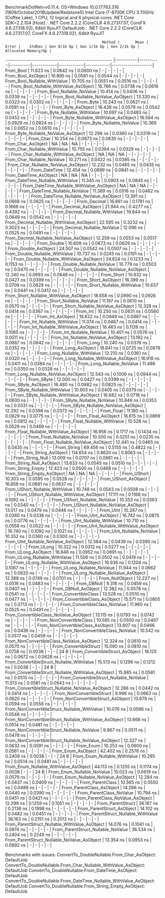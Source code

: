 
BenchmarkDotNet=v0.11.4, OS=Windows 10.0.17763.316 (1809/October2018Update/Redstone5)
Intel Core i7-8700K CPU 3.70GHz (Coffee Lake), 1 CPU, 12 logical and 6 physical cores
.NET Core SDK=2.2.104
  [Host]     : .NET Core 2.2.2 (CoreCLR 4.6.27317.07, CoreFX 4.6.27318.02), 64bit RyuJIT
  DefaultJob : .NET Core 2.2.2 (CoreCLR 4.6.27317.07, CoreFX 4.6.27318.02), 64bit RyuJIT


                                                Method |       Mean |     Error |    StdDev | Gen 0/1k Op | Gen 1/1k Op | Gen 2/1k Op | Allocated Memory/Op |
------------------------------------------------------ |-----------:|----------:|----------:|------------:|------------:|------------:|--------------------:|
                                             From_Bool |  11.623 ns | 0.0642 ns | 0.0600 ns |           - |           - |           - |                   - |
                                    From_Bool_AsObject |  16.895 ns | 0.0581 ns | 0.0544 ns |           - |           - |           - |                   - |
                          From_Bool_Nullable_WithValue |  10.705 ns | 0.0551 ns | 0.0516 ns |           - |           - |           - |                   - |
                 From_Bool_Nullable_WithValue_AsObject |  16.786 ns | 0.0738 ns | 0.0616 ns |           - |           - |           - |                   - |
                            From_Bool_Nullable_NoValue |  10.414 ns | 0.0406 ns | 0.0339 ns |           - |           - |           - |                   - |
                   From_Bool_Nullable_NoValue_AsObject |  13.330 ns | 0.0323 ns | 0.0302 ns |           - |           - |           - |                   - |
                                             From_Byte |  10.243 ns | 0.0621 ns | 0.0581 ns |           - |           - |           - |                   - |
                                    From_Byte_AsObject |  16.438 ns | 0.0579 ns | 0.0542 ns |           - |           - |           - |                   - |
                          From_Byte_Nullable_WithValue |  10.697 ns | 0.0483 ns | 0.0452 ns |           - |           - |           - |                   - |
                 From_Byte_Nullable_WithValue_AsObject |  16.594 ns | 0.0929 ns | 0.0824 ns |           - |           - |           - |                   - |
                            From_Byte_Nullable_NoValue |  10.369 ns | 0.0652 ns | 0.0610 ns |           - |           - |           - |                   - |
                   From_Byte_Nullable_NoValue_AsObject |  12.298 ns | 0.0360 ns | 0.0319 ns |           - |           - |           - |                   - |
                                             From_Char |  10.254 ns | 0.0673 ns | 0.0630 ns |           - |           - |           - |                   - |
                                    From_Char_AsObject |         NA |        NA |        NA |           - |           - |           - |                   - |
                          From_Char_Nullable_WithValue |  10.755 ns | 0.0394 ns | 0.0329 ns |           - |           - |           - |                   - |
                 From_Char_Nullable_WithValue_AsObject |         NA |        NA |        NA |           - |           - |           - |                   - |
                            From_Char_Nullable_NoValue |  10.271 ns | 0.0422 ns | 0.0395 ns |           - |           - |           - |                   - |
                   From_Char_Nullable_NoValue_AsObject |  12.232 ns | 0.0465 ns | 0.0435 ns |           - |           - |           - |                   - |
                                         From_DateTime |  12.454 ns | 0.0899 ns | 0.0841 ns |           - |           - |           - |                   - |
                                From_DateTime_AsObject |         NA |        NA |        NA |           - |           - |           - |                   - |
                      From_DateTime_Nullable_WithValue |  11.345 ns | 0.0903 ns | 0.0845 ns |           - |           - |           - |                   - |
             From_DateTime_Nullable_WithValue_AsObject |         NA |        NA |        NA |           - |           - |           - |                   - |
                        From_DateTime_Nullable_NoValue |  11.369 ns | 0.0516 ns | 0.0482 ns |           - |           - |           - |                   - |
               From_DateTime_Nullable_NoValue_AsObject |  13.391 ns | 0.0668 ns | 0.0625 ns |           - |           - |           - |                   - |
                                          From_Decimal |  16.661 ns | 0.1781 ns | 0.1666 ns |           - |           - |           - |                   - |
                                 From_Decimal_AsObject |  21.944 ns | 0.4277 ns | 0.4392 ns |           - |           - |           - |                   - |
                       From_Decimal_Nullable_WithValue |  19.844 ns | 0.0649 ns | 0.0542 ns |           - |           - |           - |                   - |
              From_Decimal_Nullable_WithValue_AsObject |  22.595 ns | 0.3232 ns | 0.3023 ns |           - |           - |           - |                   - |
                         From_Decimal_Nullable_NoValue |  12.096 ns | 0.0525 ns | 0.0491 ns |           - |           - |           - |                   - |
                From_Decimal_Nullable_NoValue_AsObject |  12.259 ns | 0.0553 ns | 0.0517 ns |           - |           - |           - |                   - |
                                           From_Double |  10.609 ns | 0.0673 ns | 0.0629 ns |           - |           - |           - |                   - |
                                  From_Double_AsObject |  24.507 ns | 0.0542 ns | 0.0507 ns |           - |           - |           - |                   - |
                        From_Double_Nullable_WithValue |  10.737 ns | 0.0245 ns | 0.0191 ns |           - |           - |           - |                   - |
               From_Double_Nullable_WithValue_AsObject |  24.624 ns | 0.1233 ns | 0.1153 ns |           - |           - |           - |                   - |
                          From_Double_Nullable_NoValue |  10.779 ns | 0.0503 ns | 0.0470 ns |           - |           - |           - |                   - |
                 From_Double_Nullable_NoValue_AsObject |  12.240 ns | 0.0693 ns | 0.0648 ns |           - |           - |           - |                   - |
                                            From_Short |  10.832 ns | 0.0427 ns | 0.0399 ns |           - |           - |           - |                   - |
                                   From_Short_AsObject |  16.399 ns | 0.0709 ns | 0.0629 ns |           - |           - |           - |                   - |
                         From_Short_Nullable_WithValue |  10.637 ns | 0.0441 ns | 0.0412 ns |           - |           - |           - |                   - |
                From_Short_Nullable_WithValue_AsObject |  18.658 ns | 0.0990 ns | 0.0926 ns |           - |           - |           - |                   - |
                           From_Short_Nullable_NoValue |  11.197 ns | 0.0610 ns | 0.0570 ns |           - |           - |           - |                   - |
                  From_Short_Nullable_NoValue_AsObject |  12.328 ns | 0.0414 ns | 0.0367 ns |           - |           - |           - |                   - |
                                              From_Int |  10.250 ns | 0.0631 ns | 0.0560 ns |           - |           - |           - |                   - |
                                     From_Int_AsObject |  16.622 ns | 0.0949 ns | 0.0887 ns |           - |           - |           - |                   - |
                           From_Int_Nullable_WithValue |  11.074 ns | 0.0467 ns | 0.0414 ns |           - |           - |           - |                   - |
                  From_Int_Nullable_WithValue_AsObject |  16.463 ns | 0.1139 ns | 0.1065 ns |           - |           - |           - |                   - |
                             From_Int_Nullable_NoValue |  10.401 ns | 0.0576 ns | 0.0511 ns |           - |           - |           - |                   - |
                    From_Int_Nullable_NoValue_AsObject |  13.192 ns | 0.0687 ns | 0.0642 ns |           - |           - |           - |                   - |
                                             From_Long |  10.240 ns | 0.0376 ns | 0.0352 ns |           - |           - |           - |                   - |
                                    From_Long_AsObject |  16.841 ns | 0.0725 ns | 0.0678 ns |           - |           - |           - |                   - |
                          From_Long_Nullable_WithValue |  12.210 ns | 0.0361 ns | 0.0320 ns |           - |           - |           - |                   - |
                 From_Long_Nullable_WithValue_AsObject |  16.918 ns | 0.0411 ns | 0.0384 ns |           - |           - |           - |                   - |
                            From_Long_Nullable_NoValue |  11.486 ns | 0.0350 ns | 0.0328 ns |           - |           - |           - |                   - |
                   From_Long_Nullable_NoValue_AsObject |  12.543 ns | 0.1009 ns | 0.0944 ns |           - |           - |           - |                   - |
                                            From_SByte |  12.000 ns | 0.0427 ns | 0.0399 ns |           - |           - |           - |                   - |
                                   From_SByte_AsObject |  16.480 ns | 0.0882 ns | 0.0825 ns |           - |           - |           - |                   - |
                         From_SByte_Nullable_WithValue |  10.903 ns | 0.0405 ns | 0.0379 ns |           - |           - |           - |                   - |
                From_SByte_Nullable_WithValue_AsObject |  16.682 ns | 0.0718 ns | 0.0600 ns |           - |           - |           - |                   - |
                           From_SByte_Nullable_NoValue |  10.846 ns | 0.0353 ns | 0.0331 ns |           - |           - |           - |                   - |
                  From_SByte_Nullable_NoValue_AsObject |  12.292 ns | 0.0398 ns | 0.0372 ns |           - |           - |           - |                   - |
                                            From_Float |  11.180 ns | 0.0829 ns | 0.0775 ns |           - |           - |           - |                   - |
                                   From_Float_AsObject |  16.615 ns | 0.0869 ns | 0.0812 ns |           - |           - |           - |                   - |
                         From_Float_Nullable_WithValue |  10.528 ns | 0.0529 ns | 0.0469 ns |           - |           - |           - |                   - |
                From_Float_Nullable_WithValue_AsObject |  16.956 ns | 0.1717 ns | 0.1434 ns |           - |           - |           - |                   - |
                           From_Float_Nullable_NoValue |  10.500 ns | 0.0251 ns | 0.0235 ns |           - |           - |           - |                   - |
                  From_Float_Nullable_NoValue_AsObject |  12.441 ns | 0.0465 ns | 0.0435 ns |           - |           - |           - |                   - |
                                           From_String |  69.456 ns | 0.5155 ns | 0.4822 ns |           - |           - |           - |                   - |
                                  From_String_AsObject | 114.654 ns | 0.8620 ns | 0.8063 ns |           - |           - |           - |                   - |
                                      From_String_Null |  13.009 ns | 0.0707 ns | 0.0661 ns |           - |           - |           - |                   - |
                             From_String_Null_AsObject |  13.633 ns | 0.0545 ns | 0.0510 ns |           - |           - |           - |                   - |
                                     From_String_Empty |  12.423 ns | 0.0500 ns | 0.0468 ns |           - |           - |           - |                   - |
                            From_String_Empty_AsObject |         NA |        NA |        NA |           - |           - |           - |                   - |
                                           From_UShort |  10.303 ns | 0.0595 ns | 0.0528 ns |           - |           - |           - |                   - |
                                  From_UShort_AsObject |  16.858 ns | 0.0681 ns | 0.0637 ns |           - |           - |           - |                   - |
                        From_UShort_Nullable_WithValue |  10.748 ns | 0.0543 ns | 0.0508 ns |           - |           - |           - |                   - |
               From_UShort_Nullable_WithValue_AsObject |  17.111 ns | 0.1168 ns | 0.1092 ns |           - |           - |           - |                   - |
                          From_UShort_Nullable_NoValue |  10.353 ns | 0.0363 ns | 0.0340 ns |           - |           - |           - |                   - |
                 From_UShort_Nullable_NoValue_AsObject |  13.017 ns | 0.0479 ns | 0.0448 ns |           - |           - |           - |                   - |
                                             From_UInt |  10.287 ns | 0.0360 ns | 0.0336 ns |           - |           - |           - |                   - |
                                    From_UInt_AsObject |  16.742 ns | 0.0875 ns | 0.0776 ns |           - |           - |           - |                   - |
                          From_UInt_Nullable_WithValue |  10.710 ns | 0.0558 ns | 0.0522 ns |           - |           - |           - |                   - |
                 From_UInt_Nullable_WithValue_AsObject |  16.740 ns | 0.1092 ns | 0.1021 ns |           - |           - |           - |                   - |
                            From_UInt_Nullable_NoValue |  10.352 ns | 0.0360 ns | 0.0300 ns |           - |           - |           - |                   - |
                   From_UInt_Nullable_NoValue_AsObject |  12.364 ns | 0.0439 ns | 0.0390 ns |           - |           - |           - |                   - |
                                            From_ULong |  10.322 ns | 0.0312 ns | 0.0277 ns |           - |           - |           - |                   - |
                                   From_ULong_AsObject |  16.846 ns | 0.0952 ns | 0.0891 ns |           - |           - |           - |                   - |
                         From_ULong_Nullable_WithValue |  11.506 ns | 0.0502 ns | 0.0419 ns |           - |           - |           - |                   - |
                From_ULong_Nullable_WithValue_AsObject |  16.936 ns | 0.1204 ns | 0.1067 ns |           - |           - |           - |                   - |
                           From_ULong_Nullable_NoValue |  11.944 ns | 0.0662 ns | 0.0620 ns |           - |           - |           - |                   - |
                  From_ULong_Nullable_NoValue_AsObject |  12.388 ns | 0.0749 ns | 0.0701 ns |           - |           - |           - |                   - |
                                       From_NullObject |  12.227 ns | 0.0516 ns | 0.0483 ns |           - |           - |           - |                   - |
                                           From_DBNull |   9.316 ns | 0.0459 ns | 0.0407 ns |           - |           - |           - |                   - |
                                  From_DBNull_AsObject |  12.382 ns | 0.0578 ns | 0.0541 ns |           - |           - |           - |                   - |
                                 From_ConvertibleClass |  13.528 ns | 0.0510 ns | 0.0477 ns |           - |           - |           - |                   - |
                        From_ConvertibleClass_AsObject |  15.571 ns | 0.0805 ns | 0.0713 ns |           - |           - |           - |                   - |
                         From_ConvertibleClass_NoValue |  11.960 ns | 0.0525 ns | 0.0491 ns |           - |           - |           - |                   - |
                From_ConvertibleClass_NoValue_AsObject |  13.115 ns | 0.0793 ns | 0.0742 ns |           - |           - |           - |                   - |
                              From_NonConvertibleClass |  10.585 ns | 0.0500 ns | 0.0467 ns |           - |           - |           - |                   - |
                     From_NonConvertibleClass_AsObject |  13.807 ns | 0.0466 ns | 0.0436 ns |           - |           - |           - |                   - |
                      From_NonConvertibleClass_NoValue |  10.542 ns | 0.0517 ns | 0.0459 ns |           - |           - |           - |                   - |
             From_NonConvertibleClass_NoValue_AsObject |  12.324 ns | 0.0610 ns | 0.0570 ns |           - |           - |           - |                   - |
                                From_ConvertibleStruct |  15.090 ns | 0.0810 ns | 0.0758 ns |      0.0038 |           - |           - |                24 B |
                       From_ConvertibleStruct_AsObject |  16.125 ns | 0.0672 ns | 0.0628 ns |           - |           - |           - |                   - |
             From_ConvertibleStruct_Nullable_WithValue |  15.513 ns | 0.1296 ns | 0.1212 ns |      0.0038 |           - |           - |                24 B |
    From_ConvertibleStruct_Nullable_WithValue_AsObject |  15.985 ns | 0.0581 ns | 0.0515 ns |           - |           - |           - |                   - |
               From_ConvertibleStruct_Nullable_NoValue |  11.513 ns | 0.0581 ns | 0.0543 ns |           - |           - |           - |                   - |
      From_ConvertibleStruct_Nullable_NoValue_AsObject |  12.286 ns | 0.0442 ns | 0.0414 ns |           - |           - |           - |                   - |
                             From_NonConvertibleStruct |   9.996 ns | 0.0663 ns | 0.0620 ns |           - |           - |           - |                   - |
                    From_NonConvertibleStruct_AsObject |  13.679 ns | 0.0594 ns | 0.0556 ns |           - |           - |           - |                   - |
          From_NonConvertibleStruct_Nullable_WithValue |  10.076 ns | 0.0586 ns | 0.0548 ns |           - |           - |           - |                   - |
 From_NonConvertibleStruct_Nullable_WithValue_AsObject |  13.668 ns | 0.0514 ns | 0.0481 ns |           - |           - |           - |                   - |
            From_NonConvertibleStruct_Nullable_NoValue |   9.967 ns | 0.0511 ns | 0.0478 ns |           - |           - |           - |                   - |
   From_NonConvertibleStruct_Nullable_NoValue_AsObject |  12.327 ns | 0.0632 ns | 0.0591 ns |           - |           - |           - |                   - |
                                             From_Enum |  10.253 ns | 0.0600 ns | 0.0561 ns |           - |           - |           - |                   - |
                                    From_Enum_AsObject |  42.402 ns | 0.2576 ns | 0.2409 ns |      0.0038 |           - |           - |                24 B |
                          From_Enum_Nullable_WithValue |  10.295 ns | 0.0514 ns | 0.0481 ns |           - |           - |           - |                   - |
                 From_Enum_Nullable_WithValue_AsObject |  44.113 ns | 0.1255 ns | 0.1174 ns |      0.0038 |           - |           - |                24 B |
                            From_Enum_Nullable_NoValue |  10.023 ns | 0.0619 ns | 0.0579 ns |           - |           - |           - |                   - |
                   From_Enum_Nullable_NoValue_AsObject |  12.284 ns | 0.0437 ns | 0.0409 ns |           - |           - |           - |                   - |
                                      From_ParentClass |  10.565 ns | 0.0550 ns | 0.0488 ns |           - |           - |           - |                   - |
                             From_ParentClass_AsObject |  14.286 ns | 0.0440 ns | 0.0390 ns |           - |           - |           - |                   - |
                              From_ParentClass_NoValue |  10.794 ns | 0.0451 ns | 0.0421 ns |           - |           - |           - |                   - |
                     From_ParentClass_NoValue_AsObject |  12.299 ns | 0.1259 ns | 0.1051 ns |           - |           - |           - |                   - |
                                     From_ParentStruct |  36.167 ns | 0.2136 ns | 0.1998 ns |           - |           - |           - |                   - |
                            From_ParentStruct_AsObject |  14.102 ns | 0.0482 ns | 0.0451 ns |           - |           - |           - |                   - |
                  From_ParentStruct_Nullable_WithValue |  36.163 ns | 0.2151 ns | 0.2012 ns |           - |           - |           - |                   - |
         From_ParentStruct_Nullable_WithValue_AsObject |  14.076 ns | 0.1041 ns | 0.0974 ns |           - |           - |           - |                   - |
                    From_ParentStruct_Nullable_NoValue |  36.534 ns | 0.2404 ns | 0.2249 ns |           - |           - |           - |                   - |
           From_ParentStruct_Nullable_NoValue_AsObject |  13.354 ns | 0.0953 ns | 0.0892 ns |           - |           - |           - |                   - |

Benchmarks with issues:
  ConvertTo_DoubleNullable.From_Char_AsObject: DefaultJob
  ConvertTo_DoubleNullable.From_Char_Nullable_WithValue_AsObject: DefaultJob
  ConvertTo_DoubleNullable.From_DateTime_AsObject: DefaultJob
  ConvertTo_DoubleNullable.From_DateTime_Nullable_WithValue_AsObject: DefaultJob
  ConvertTo_DoubleNullable.From_String_Empty_AsObject: DefaultJob
